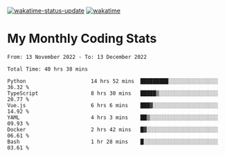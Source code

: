 [![wakatime-status-update](https://github.com/noopurphalak/noopurphalak/workflows/wakatime-status-update/badge.svg)](https://github.com/noopurphalak/noopurphalak/actions/workflows/main.yml)
[![wakatime](https://wakatime.com/badge/user/80ace140-ef40-4fdd-b8ed-f3be3d2e1aea.svg)](https://wakatime.com/@80ace140-ef40-4fdd-b8ed-f3be3d2e1aea)

# My Monthly Coding Stats

<!--START_SECTION:waka-->

```text
From: 13 November 2022 - To: 13 December 2022

Total Time: 40 hrs 38 mins

Python                     14 hrs 52 mins  █████████░░░░░░░░░░░░░░░░   36.32 %
TypeScript                 8 hrs 30 mins   █████▒░░░░░░░░░░░░░░░░░░░   20.77 %
Vue.js                     6 hrs 6 mins    ███▓░░░░░░░░░░░░░░░░░░░░░   14.92 %
YAML                       4 hrs 3 mins    ██▒░░░░░░░░░░░░░░░░░░░░░░   09.93 %
Docker                     2 hrs 42 mins   █▓░░░░░░░░░░░░░░░░░░░░░░░   06.61 %
Bash                       1 hr 28 mins    █░░░░░░░░░░░░░░░░░░░░░░░░   03.61 %
```

<!--END_SECTION:waka-->
